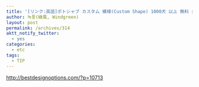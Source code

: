 ```yaml
---
title: '[リンク:英語]ポトシャブ カスタム 模様(Custom Shape) 1000犬 以上 無料 ダウンロード'
author: 녹풍(綠風, Windgreen)
layout: post
permalink: /archives/314
aktt_notify_twitter:
  - yes
categories:
  - etc
tags:
  - TIP
---
```

<a target="_blank" href="http://bestdesignoptions.com/?p=10713">http://bestdesignoptions.com/?p=10713</a>